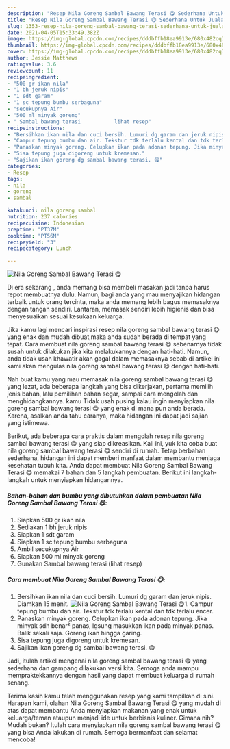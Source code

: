 ```yaml
---
description: "Resep Nila Goreng Sambal Bawang Terasi 😋 Sederhana Untuk Jualan"
title: "Resep Nila Goreng Sambal Bawang Terasi 😋 Sederhana Untuk Jualan"
slug: 1353-resep-nila-goreng-sambal-bawang-terasi-sederhana-untuk-jualan
date: 2021-04-05T15:33:49.382Z
image: https://img-global.cpcdn.com/recipes/dddbffb18ea9913e/680x482cq70/nila-goreng-sambal-bawang-terasi-😋-foto-resep-utama.jpg
thumbnail: https://img-global.cpcdn.com/recipes/dddbffb18ea9913e/680x482cq70/nila-goreng-sambal-bawang-terasi-😋-foto-resep-utama.jpg
cover: https://img-global.cpcdn.com/recipes/dddbffb18ea9913e/680x482cq70/nila-goreng-sambal-bawang-terasi-😋-foto-resep-utama.jpg
author: Jessie Matthews
ratingvalue: 3.6
reviewcount: 11
recipeingredient:
- "500 gr ikan nila"
- "1 bh jeruk nipis"
- "1 sdt garam"
- "1 sc tepung bumbu serbaguna"
- "secukupnya Air"
- "500 ml minyak goreng"
- " Sambal bawang terasi           lihat resep"
recipeinstructions:
- "Bersihkan ikan nila dan cuci bersih. Lumuri dg garam dan jeruk nipis. Diamkan 15 menit."
- "Campur tepung bumbu dan air. Tekstur tdk terlalu kental dan tdk terlalu encer."
- "Panaskan minyak goreng. Celupkan ikan pada adonan tepung. Jika minyak sdh benar² panas, lgsung masukkan ikan pada minyak panas. Balik sekali saja. Goreng ikan hingga garing."
- "Sisa tepung juga digoreng untuk kremesan."
- "Sajikan ikan goreng dg sambal bawang terasi. 😋"
categories:
- Resep
tags:
- nila
- goreng
- sambal

katakunci: nila goreng sambal 
nutrition: 237 calories
recipecuisine: Indonesian
preptime: "PT37M"
cooktime: "PT56M"
recipeyield: "3"
recipecategory: Lunch

---
```



![Nila Goreng Sambal Bawang Terasi 😋](https://img-global.cpcdn.com/recipes/dddbffb18ea9913e/680x482cq70/nila-goreng-sambal-bawang-terasi-😋-foto-resep-utama.jpg)

Di era  sekarang , anda memang bisa membeli masakan jadi tanpa harus repot membuatnya dulu. Namun, bagi anda yang mau menyajikan hidangan terbaik untuk orang tercinta, maka anda memang lebih bagus memasaknya dengan tangan sendiri. Lantaran, memasak sendiri lebih higienis dan bisa menyesuaikan sesuai kesukaan keluarga.

Jika kamu lagi mencari inspirasi resep nila goreng sambal bawang terasi 😋 yang enak dan mudah dibuat,maka anda sudah berada di tempat yang tepat. Cara membuat nila goreng sambal bawang terasi 😋  sebenarnya tidak susah untuk dilakukan jika kita melakukannya dengan hati-hati. Namun, anda tidak usah khawatir akan gagal dalam memasaknya 
sebab di artikel ini kami akan mengulas nila goreng sambal bawang terasi 😋 dengan hati-hati.  



Nah buat kamu yang mau memasak nila goreng sambal bawang terasi 😋 yang lezat, ada beberapa langkah yang bisa dikerjakan, pertama memilih jenis bahan, lalu pemilihan bahan segar, sampai cara mengolah dan menghidangkannya. kamu Tidak usah pusing kalau ingin menyiapkan nila goreng sambal bawang terasi 😋 yang enak di mana pun anda berada. Karena, asalkan anda  tahu caranya, maka hidangan ini dapat jadi sajian yang istimewa.

Berikut, ada beberapa cara praktis  dalam mengolah resep nila goreng sambal bawang terasi 😋 yang siap dikreasikan. Kali ini, yuk kita coba buat nila goreng sambal bawang terasi 😋 sendiri di rumah. Tetap berbahan sederhana, hidangan ini dapat memberi manfaat dalam membantu menjaga kesehatan tubuh kita. Anda dapat membuat Nila Goreng Sambal Bawang Terasi 😋 memakai 7 bahan dan 5 langkah pembuatan. Berikut ini langkah-langkah untuk menyiapkan hidangannya.

<!--inarticleads1-->

##### Bahan-bahan dan bumbu yang dibutuhkan dalam pembuatan Nila Goreng Sambal Bawang Terasi 😋:

1. Siapkan 500 gr ikan nila
1. Sediakan 1 bh jeruk nipis
1. Siapkan 1 sdt garam
1. Siapkan 1 sc tepung bumbu serbaguna
1. Ambil secukupnya Air
1. Siapkan 500 ml minyak goreng
1. Gunakan  Sambal bawang terasi           (lihat resep)




<!--inarticleads2-->

##### Cara membuat Nila Goreng Sambal Bawang Terasi 😋:

1. Bersihkan ikan nila dan cuci bersih. Lumuri dg garam dan jeruk nipis. Diamkan 15 menit.
<img src="https://img-global.cpcdn.com/steps/54df60e184bcad50/160x128cq70/nila-goreng-sambal-bawang-terasi-😋-langkah-memasak-1-foto.jpg" alt="Nila Goreng Sambal Bawang Terasi 😋">1. Campur tepung bumbu dan air. Tekstur tdk terlalu kental dan tdk terlalu encer.
1. Panaskan minyak goreng. Celupkan ikan pada adonan tepung. Jika minyak sdh benar² panas, lgsung masukkan ikan pada minyak panas. Balik sekali saja. Goreng ikan hingga garing.
1. Sisa tepung juga digoreng untuk kremesan.
1. Sajikan ikan goreng dg sambal bawang terasi. 😋




Jadi, itulah artikel mengenai  nila goreng sambal bawang terasi 😋  yang sederhana dan gampang dilakukan versi kita. Semoga anda mampu mempraktekkannya dengan hasil yang dapat membuat keluarga di rumah senang. 

Terima kasih kamu telah menggunakan resep yang kami tampilkan di sini. Harapan kami, olahan  Nila Goreng Sambal Bawang Terasi 😋 yang mudah di atas dapat membantu Anda menyiapkan makanan yang enak untuk keluarga/teman ataupun menjadi ide untuk berbisnis kuliner. Gimana nih? Mudah bukan? Itulah cara menyiapkan nila goreng sambal bawang terasi 😋 yang bisa Anda lakukan di rumah. Semoga bermanfaat dan selamat mencoba!

